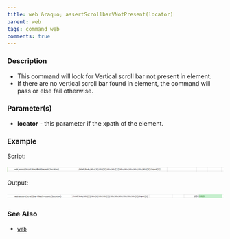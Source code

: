 ```yaml
---
title: web &raquo; assertScrollbarVNotPresent(locator)
parent: web
tags: command web
comments: true
---
```


### Description

*   This command will look for Vertical scroll bar not present in element.
*   If there are no vertical scroll bar found in element, the command will pass or else fail otherwise.

### Parameter(s)

- **locator** - this parameter if the xpath of the element.

### Example

Script:

![](image/assertScrollbarVNotPresent_01.png)

Output:

![](image/assertScrollbarVNotPresent_02.png)

### See Also

*    [`web`](index.html)